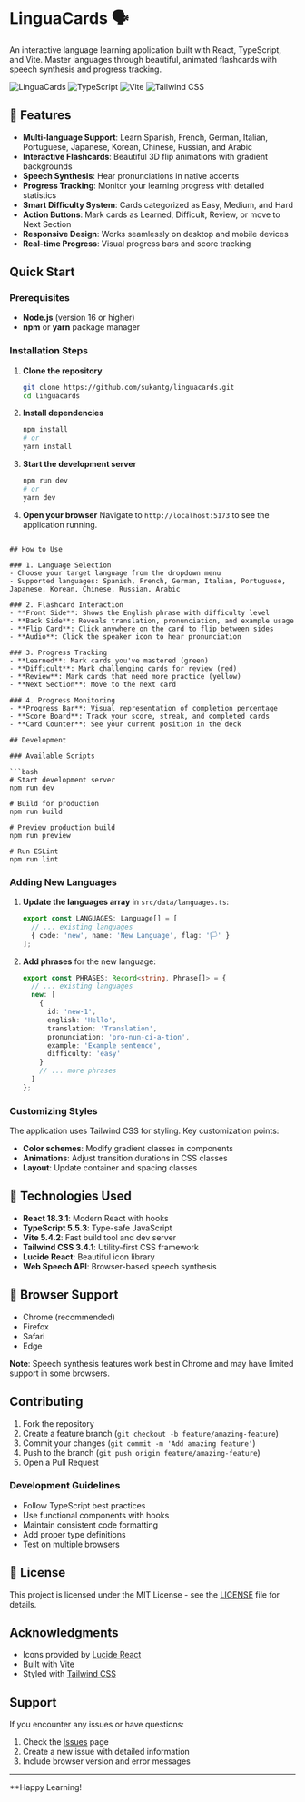 # LinguaCards 🗣

An interactive language learning application built with React, TypeScript, and Vite. Master languages through beautiful, animated flashcards with speech synthesis and progress tracking.

![LinguaCards](https://img.shields.io/badge/React-18.3.1-blue?logo=react)
![TypeScript](https://img.shields.io/badge/TypeScript-5.5.3-blue?logo=typescript)
![Vite](https://img.shields.io/badge/Vite-5.4.2-purple?logo=vite)
![Tailwind CSS](https://img.shields.io/badge/Tailwind-3.4.1-38B2AC?logo=tailwind-css)

## 🌟 Features

- **Multi-language Support**: Learn Spanish, French, German, Italian, Portuguese, Japanese, Korean, Chinese, Russian, and Arabic
- **Interactive Flashcards**: Beautiful 3D flip animations with gradient backgrounds
- **Speech Synthesis**: Hear pronunciations in native accents
- **Progress Tracking**: Monitor your learning progress with detailed statistics
- **Smart Difficulty System**: Cards categorized as Easy, Medium, and Hard
- **Action Buttons**: Mark cards as Learned, Difficult, Review, or move to Next Section
- **Responsive Design**: Works seamlessly on desktop and mobile devices
- **Real-time Progress**: Visual progress bars and score tracking

## Quick Start

### Prerequisites

- **Node.js** (version 16 or higher)
- **npm** or **yarn** package manager

### Installation Steps

1. **Clone the repository**
   ```bash
   git clone https://github.com/sukantg/linguacards.git
   cd linguacards
   ```

2. **Install dependencies**
   ```bash
   npm install
   # or
   yarn install
   ```

3. **Start the development server**
   ```bash
   npm run dev
   # or
   yarn dev
   ```

4. **Open your browser**
   Navigate to `http://localhost:5173` to see the application running.

```

## How to Use

### 1. Language Selection
- Choose your target language from the dropdown menu
- Supported languages: Spanish, French, German, Italian, Portuguese, Japanese, Korean, Chinese, Russian, Arabic

### 2. Flashcard Interaction
- **Front Side**: Shows the English phrase with difficulty level
- **Back Side**: Reveals translation, pronunciation, and example usage
- **Flip Card**: Click anywhere on the card to flip between sides
- **Audio**: Click the speaker icon to hear pronunciation

### 3. Progress Tracking
- **Learned**: Mark cards you've mastered (green)
- **Difficult**: Mark challenging cards for review (red)
- **Review**: Mark cards that need more practice (yellow)
- **Next Section**: Move to the next card

### 4. Progress Monitoring
- **Progress Bar**: Visual representation of completion percentage
- **Score Board**: Track your score, streak, and completed cards
- **Card Counter**: See your current position in the deck

## Development

### Available Scripts

```bash
# Start development server
npm run dev

# Build for production
npm run build

# Preview production build
npm run preview

# Run ESLint
npm run lint
```

### Adding New Languages

1. **Update the languages array** in `src/data/languages.ts`:
   ```typescript
   export const LANGUAGES: Language[] = [
     // ... existing languages
     { code: 'new', name: 'New Language', flag: '🏳️' }
   ];
   ```

2. **Add phrases** for the new language:
   ```typescript
   export const PHRASES: Record<string, Phrase[]> = {
     // ... existing languages
     new: [
       {
         id: 'new-1',
         english: 'Hello',
         translation: 'Translation',
         pronunciation: 'pro-nun-ci-a-tion',
         example: 'Example sentence',
         difficulty: 'easy'
       }
       // ... more phrases
     ]
   };
   ```

### Customizing Styles

The application uses Tailwind CSS for styling. Key customization points:

- **Color schemes**: Modify gradient classes in components
- **Animations**: Adjust transition durations in CSS classes
- **Layout**: Update container and spacing classes

## 🎨 Technologies Used

- **React 18.3.1**: Modern React with hooks
- **TypeScript 5.5.3**: Type-safe JavaScript
- **Vite 5.4.2**: Fast build tool and dev server
- **Tailwind CSS 3.4.1**: Utility-first CSS framework
- **Lucide React**: Beautiful icon library
- **Web Speech API**: Browser-based speech synthesis

## 📱 Browser Support

- Chrome (recommended)
- Firefox
- Safari
- Edge

**Note**: Speech synthesis features work best in Chrome and may have limited support in some browsers.

## Contributing

1. Fork the repository
2. Create a feature branch (`git checkout -b feature/amazing-feature`)
3. Commit your changes (`git commit -m 'Add amazing feature'`)
4. Push to the branch (`git push origin feature/amazing-feature`)
5. Open a Pull Request

### Development Guidelines

- Follow TypeScript best practices
- Use functional components with hooks
- Maintain consistent code formatting
- Add proper type definitions
- Test on multiple browsers

## 📄 License

This project is licensed under the MIT License - see the [LICENSE](LICENSE) file for details.

## Acknowledgments

- Icons provided by [Lucide React](https://lucide.dev/)
- Built with [Vite](https://vitejs.dev/)
- Styled with [Tailwind CSS](https://tailwindcss.com/)

## Support

If you encounter any issues or have questions:

1. Check the [Issues](https://github.com/yourusername/linguacards/issues) page
2. Create a new issue with detailed information
3. Include browser version and error messages

---

**Happy Learning! 
